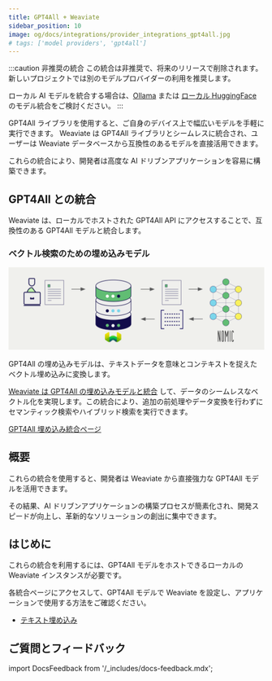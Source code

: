 ```yaml
---
title: GPT4All + Weaviate
sidebar_position: 10
image: og/docs/integrations/provider_integrations_gpt4all.jpg
# tags: ['model providers', 'gpt4all']
---
```


<!-- Note: for images, use https://docs.google.com/presentation/d/15opIcJuaIjEEcs_1Zm8B6pccox2p7_MHSjCnRv4dPfU/edit?usp=sharing -->

:::caution 非推奨の統合
この統合は非推奨で、将来のリリースで削除されます。新しいプロジェクトでは別のモデルプロバイダーの利用を推奨します。

ローカル AI モデルを統合する場合は、[Ollama](../ollama/index.md) または [ローカル HuggingFace](../huggingface/index.md) のモデル統合をご検討ください。
:::

GPT4All ライブラリを使用すると、ご自身のデバイス上で幅広いモデルを手軽に実行できます。 Weaviate は GPT4All ライブラリとシームレスに統合され、ユーザーは Weaviate データベースから互換性のあるモデルを直接活用できます。

これらの統合により、開発者は高度な AI ドリブンアプリケーションを容易に構築できます。

## GPT4All との統合

Weaviate は、ローカルでホストされた GPT4All API にアクセスすることで、互換性のある GPT4All モデルと統合します。

### ベクトル検索のための埋め込みモデル

![Embedding integration illustration](../_includes/integration_gpt4all_embedding.png)

GPT4All の埋め込みモデルは、テキストデータを意味とコンテキストを捉えたベクトル埋め込みに変換します。

[Weaviate は GPT4All の埋め込みモデルと統合](./embeddings.md) して、データのシームレスなベクトル化を実現します。この統合により、追加の前処理やデータ変換を行わずにセマンティック検索やハイブリッド検索を実行できます。

[GPT4All 埋め込み統合ページ](./embeddings.md)

## 概要

これらの統合を使用すると、開発者は Weaviate から直接強力な GPT4All モデルを活用できます。

その結果、AI ドリブンアプリケーションの構築プロセスが簡素化され、開発スピードが向上し、革新的なソリューションの創出に集中できます。

## はじめに

これらの統合を利用するには、GPT4All モデルをホストできるローカルの Weaviate インスタンスが必要です。

各統合ページにアクセスして、GPT4All モデルで Weaviate を設定し、アプリケーションで使用する方法をご確認ください。

- [テキスト埋め込み](./embeddings.md)

## ご質問とフィードバック

import DocsFeedback from '/_includes/docs-feedback.mdx';

<DocsFeedback/>


